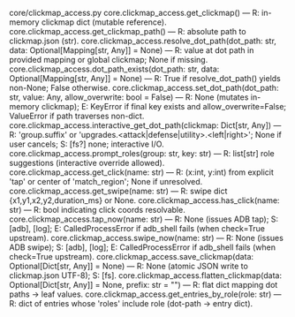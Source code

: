 core/clickmap_access.py
core.clickmap_access.get_clickmap() — R: in-memory clickmap dict (mutable reference).
core.clickmap_access.get_clickmap_path() — R: absolute path to clickmap.json (str).
core.clickmap_access.resolve_dot_path(dot_path: str, data: Optional[Mapping[str, Any]] = None) — R: value at dot path in provided mapping or global clickmap; None if missing.
core.clickmap_access.dot_path_exists(dot_path: str, data: Optional[Mapping[str, Any]] = None) — R: True if resolve_dot_path() yields non-None; False otherwise.
core.clickmap_access.set_dot_path(dot_path: str, value: Any, allow_overwrite: bool = False) — R: None (mutates in-memory clickmap); E: KeyError if final key exists and allow_overwrite=False; ValueError if path traverses non-dict.
core.clickmap_access.interactive_get_dot_path(clickmap: Dict[str, Any]) — R: 'group.suffix' or 'upgrades.<attack|defense|utility>.<left|right>'; None if user cancels; S: [fs?] none; interactive I/O.
core.clickmap_access.prompt_roles(group: str, key: str) — R: list[str] role suggestions (interactive override allowed).
core.clickmap_access.get_click(name: str) — R: (x:int, y:int) from explicit 'tap' or center of 'match_region'; None if unresolved.
core.clickmap_access.get_swipe(name: str) — R: swipe dict {x1,y1,x2,y2,duration_ms} or None.
core.clickmap_access.has_click(name: str) — R: bool indicating click coords resolvable.
core.clickmap_access.tap_now(name: str) — R: None (issues ADB tap); S: [adb], [log]; E: CalledProcessError if adb_shell fails (when check=True upstream).
core.clickmap_access.swipe_now(name: str) — R: None (issues ADB swipe); S: [adb], [log]; E: CalledProcessError if adb_shell fails (when check=True upstream).
core.clickmap_access.save_clickmap(data: Optional[Dict[str, Any]] = None) — R: None (atomic JSON write to clickmap.json UTF-8); S: [fs].
core.clickmap_access.flatten_clickmap(data: Optional[Dict[str, Any]] = None, prefix: str = "") — R: flat dict mapping dot paths → leaf values.
core.clickmap_access.get_entries_by_role(role: str) — R: dict of entries whose 'roles' include role (dot-path → entry dict).
